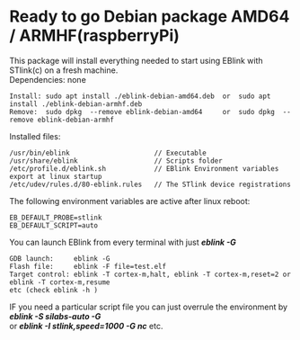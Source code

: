 # Ready to go Debian package AMD64 / ARMHF(raspberryPi)

This package will install everything needed to start using EBlink with STlink(c) on a fresh machine.  
Dependencies: none


    Install: sudo apt install ./eblink-debian-amd64.deb  or  sudo apt install ./eblink-debian-armhf.deb
    Remove:  sudo dpkg  --remove eblink-debian-amd64     or  sudo dpkg  --remove eblink-debian-armhf

Installed files:

    /usr/bin/eblink                     // Executable  
    /usr/share/eblink                   // Scripts folder  
    /etc/profile.d/eblink.sh            // EBlink Environment variables export at linux startup  
    /etc/udev/rules.d/80-eblink.rules   // The STlink device registrations  


The following environment variables are active after linux reboot:

    EB_DEFAULT_PROBE=stlink
    EB_DEFAULT_SCRIPT=auto

You can launch EBlink from every terminal with just **_eblink -G_**  


    GDB launch:     eblink -G
    Flash file:     eblink -F file=test.elf
    Target control: eblink -T cortex-m,halt, eblink -T cortex-m,reset=2 or eblink -T cortex-m,resume
    etc (check eblink -h )  

IF you need a particular script file you can just overrule the environment by **_eblink -S silabs-auto -G_**  
or **_eblink -I stlink,speed=1000 -G nc_** etc.
    
